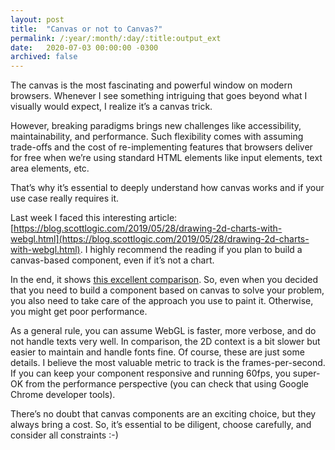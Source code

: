 ```yaml
---
layout: post
title:  "Canvas or not to Canvas?"
permalink: /:year/:month/:day/:title:output_ext
date:   2020-07-03 00:00:00 -0300
archived: false
---
```


The canvas is the most fascinating and powerful window on modern browsers. Whenever I see something intriguing that goes beyond what I visually would expect, I realize it’s a canvas trick.

However, breaking paradigms brings new challenges like accessibility, maintainability, and performance. Such flexibility comes with assuming trade-offs and the cost of re-implementing features that browsers deliver for free when we’re using standard HTML elements like input elements, text area elements, etc.

That’s why it’s essential to deeply understand how canvas works and if your use case really requires it.

Last week I faced this interesting article: [https://blog.scottlogic.com/2019/05/28/drawing-2d-charts-with-webgl.html](https://blog.scottlogic.com/2019/05/28/drawing-2d-charts-with-webgl.html). I highly recommend the reading if you plan to build a canvas-based component, even if it’s not a chart.

In the end, it shows [this excellent comparison](https://bl.ocks.org/DevAndyLee/raw/a901617de28912b1e3cbdc6e86d7ac26/). So, even when you decided that you need to build a component based on canvas to solve your problem, you also need to take care of the approach you use to paint it. Otherwise, you might get poor performance.

As a general rule, you can assume WebGL is faster, more verbose, and do not handle texts very well. In comparison, the 2D context is a bit slower but easier to maintain and handle fonts fine. Of course, these are just some details. I believe the most valuable metric to track is the frames-per-second. If you can keep your component responsive and running 60fps, you super-OK from the performance perspective (you can check that using Google Chrome developer tools).

There’s no doubt that canvas components are an exciting choice, but they always bring a cost. So, it’s essential to be diligent, choose carefully, and consider all constraints :-)
